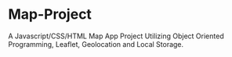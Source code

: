# Map-Project
A Javascript/CSS/HTML Map App Project Utilizing Object Oriented Programming, Leaflet, Geolocation and Local Storage.
